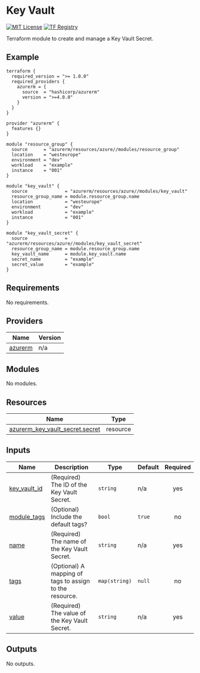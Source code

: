<!-- BEGIN_TF_DOCS -->
# Key Vault
[![MIT License](https://img.shields.io/badge/license-MIT-orange.svg)](LICENSE) [![TF Registry](https://img.shields.io/badge/terraform-registry-blue.svg)](https://registry.terraform.io/modules/azurerm/resources/azure/latest/submodules/key_vault_secret)

Terraform module to create and manage a Key Vault Secret.

## Example

```hcl
terraform {
  required_version = ">= 1.0.0"
  required_providers {
    azurerm = {
      source  = "hashicorp/azurerm"
      version = ">=4.0.0"
    }
  }
}

provider "azurerm" {
  features {}
}

module "resource_group" {
  source      = "azurerm/resources/azure//modules/resource_group"
  location    = "westeurope"
  environment = "dev"
  workload    = "example"
  instance    = "001"
}

module "key_vault" {
  source              = "azurerm/resources/azure//modules/key_vault"
  resource_group_name = module.resource_group.name
  location            = "westeurope"
  environment         = "dev"
  workload            = "example"
  instance            = "001"
}

module "key_vault_secret" {
  source              = "azurerm/resources/azure//modules/key_vault_secret"
  resource_group_name = module.resource_group.name
  key_vault_name      = module.key_vault.name
  secret_name         = "example"
  secret_value        = "example"
}
```

## Requirements

No requirements.

## Providers

| Name | Version |
|------|---------|
| <a name="provider_azurerm"></a> [azurerm](#provider\_azurerm) | n/a |

## Modules

No modules.

## Resources

| Name | Type |
|------|------|
| [azurerm_key_vault_secret.secret](https://registry.terraform.io/providers/hashicorp/azurerm/latest/docs/resources/key_vault_secret) | resource |

## Inputs

| Name | Description | Type | Default | Required |
|------|-------------|------|---------|:--------:|
| <a name="input_key_vault_id"></a> [key\_vault\_id](#input\_key\_vault\_id) | (Required) The ID of the Key Vault Secret. | `string` | n/a | yes |
| <a name="input_module_tags"></a> [module\_tags](#input\_module\_tags) | (Optional) Include the default tags? | `bool` | `true` | no |
| <a name="input_name"></a> [name](#input\_name) | (Required) The name of the Key Vault Secret. | `string` | n/a | yes |
| <a name="input_tags"></a> [tags](#input\_tags) | (Optional) A mapping of tags to assign to the resource. | `map(string)` | `null` | no |
| <a name="input_value"></a> [value](#input\_value) | (Required) The value of the Key Vault Secret. | `string` | n/a | yes |

## Outputs

No outputs.
<!-- END_TF_DOCS -->
